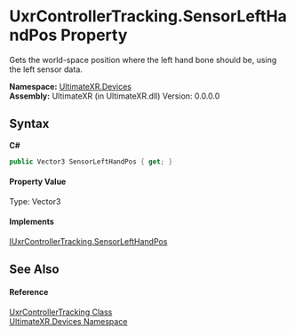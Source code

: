 # UxrControllerTracking.SensorLeftHandPos Property 
 

Gets the world-space position where the left hand bone should be, using the left sensor data.

**Namespace:**&nbsp;<a href="N_UltimateXR_Devices">UltimateXR.Devices</a><br />**Assembly:**&nbsp;UltimateXR (in UltimateXR.dll) Version: 0.0.0.0

## Syntax

**C#**<br />
``` C#
public Vector3 SensorLeftHandPos { get; }
```


#### Property Value
Type: Vector3

#### Implements
<a href="P_UltimateXR_Devices_IUxrControllerTracking_SensorLeftHandPos">IUxrControllerTracking.SensorLeftHandPos</a><br />

## See Also


#### Reference
<a href="T_UltimateXR_Devices_UxrControllerTracking">UxrControllerTracking Class</a><br /><a href="N_UltimateXR_Devices">UltimateXR.Devices Namespace</a><br />